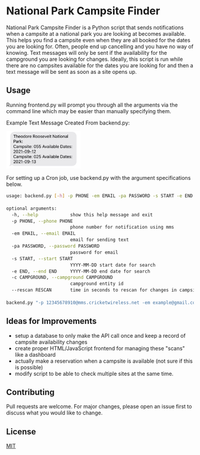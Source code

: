 # National Park Campsite Finder

National Park Campsite Finder is a Python script that sends notifications when a campsite at a national park you are looking at becomes available. This helps you find a campsite even when they are all booked for the dates you are looking for. Often, people end up cancelling and you have no way of knowing. Text messages will only be sent if the availability for the campground you are looking for changes. Ideally, this script is run while there are no campsites available for the dates you are looking for and then a text message will be sent as soon as a site opens up.

## Usage

Running frontend.py will prompt you through all the arguments via the command line which may be easier than manually specifying them.

Example Text Message Created From backend.py:

<img src="img/example.jpg?raw=true" alt="drawing" width="200"/>

For setting up a Cron job, use backend.py with the argument specifications below.

```bash
usage: backend.py [-h] -p PHONE -em EMAIL -pa PASSWORD -s START -e END -c CAMPGROUND --rescan RESCAN

optional arguments:
  -h, --help            show this help message and exit
  -p PHONE, --phone PHONE
                        phone number for notification using mms
  -em EMAIL, --email EMAIL
                        email for sending text
  -pa PASSWORD, --password PASSWORD
                        password for email
  -s START, --start START
                        YYYY-MM-DD start date for search
  -e END, --end END     YYYY-MM-DD end date for search
  -c CAMPGROUND, --campground CAMPGROUND
                        campground entity id
  --rescan RESCAN       time in seconds to rescan for changes in campsite availability

backend.py "-p 12345678910@mms.cricketwireless.net -em example@gmail.com -pa password123 -s 2021-09-12 -e 2021-09-13 -c 251160 --rescan 30 "
```

## Ideas for Improvements

* setup a database to only make the API call once and keep a record of campsite availability changes
* create proper HTML/JavaScript frontend for managing these "scans" like a dashboard
* actually make a reservation when a campsite is available (not sure if this is possible)
* modify script to be able to check multiple sites at the same time.

## Contributing

Pull requests are welcome. For major changes, please open an issue first to discuss what you would like to change.

## License

[MIT](https://choosealicense.com/licenses/mit/)